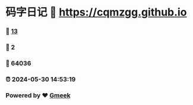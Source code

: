 # 码字日记 :link: https://cqmzgg.github.io 
### :page_facing_up: [13](https://cqmzgg.github.io/tag.html) 
### :speech_balloon: 2 
### :hibiscus: 64036 
### :alarm_clock: 2024-05-30 14:53:19 
### Powered by :heart: [Gmeek](https://github.com/Meekdai/Gmeek)
